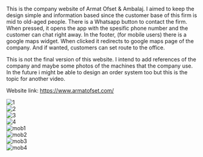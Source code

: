 This is the company website of Armat Ofset & Ambalaj. I aimed to keep the design simple and information based since the customer base of this firm is mid to old-aged people. 
There is a Whatsapp button to contact the firm. When pressed, it opens the app with the spesific phone number and the customer can chat right away.
In the footer, (for mobile users) there is a google maps widget. When clicked it redirects to google maps page of the company. And if wanted, customers can set route to the office.

This is not the final version of this website. I intend to add references of the company and maybe some photos of the machines that the company use. In the future i might be able to design an order system too but this is the topic for another video.

Website link: https://www.armatofset.com/

![1](https://github.com/IbrahimMertCurgul/armat-website/assets/134641110/fe37d741-ee7f-4008-a7b7-b3581453fd58)
<br>
![2](https://github.com/IbrahimMertCurgul/armat-website/assets/134641110/b47137d6-8dff-45c4-b163-808fdb9e7b7c)
<br>
![3](https://github.com/IbrahimMertCurgul/armat-website/assets/134641110/8b781e83-aca1-4d25-aa21-8bf54082ec3e)
<br>
![4](https://github.com/IbrahimMertCurgul/armat-website/assets/134641110/a2a3fcd7-7f75-4a66-9ac9-67f6c754cebb)
<br>
![mob1](https://github.com/IbrahimMertCurgul/armat-website/assets/134641110/5e427879-c6d4-4411-86be-c8745c9ca307)
<br>
![mob2](https://github.com/IbrahimMertCurgul/armat-website/assets/134641110/c9ed5806-bc53-4743-9767-e03826c77779)
<br>
![mob3](https://github.com/IbrahimMertCurgul/armat-website/assets/134641110/28eaceb7-ae08-448b-a069-698046267a04)
<br>
![mob4](https://github.com/IbrahimMertCurgul/armat-website/assets/134641110/3b648f0a-e6e6-48c6-bbba-6bbef7982da4)
